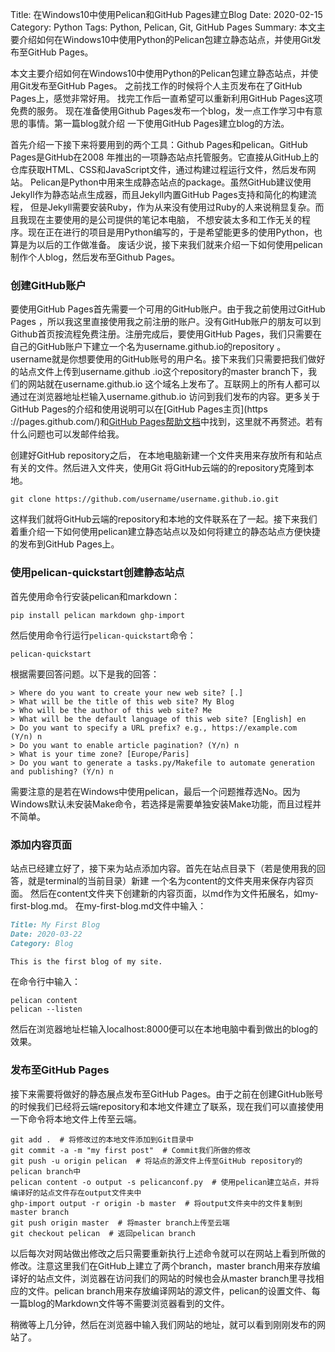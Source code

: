 Title: 在Windows10中使用Pelican和GitHub Pages建立Blog
Date: 2020-02-15
Category: Python
Tags: Python, Pelican, Git, GitHub Pages
Summary: 本文主要介绍如何在Windows10中使用Python的Pelican包建立静态站点，并使用Git发布至GitHub Pages。

本文主要介绍如何在Windows10中使用Python的Pelican包建立静态站点，并使用Git发布至GitHub Pages。
之前找工作的时候将个人主页发布在了GitHub Pages上，感觉非常好用。
找完工作后一直希望可以重新利用GitHub Pages这项免费的服务。
现在准备使用Github Pages发布一个blog，发一点工作学习中有意思的事情。第一篇blog就介绍
一下使用GitHub Pages建立blog的方法。

首先介绍一下接下来将要用到的两个工具：Github Pages和pelican。GitHub Pages是GitHub在2008
年推出的一项静态站点托管服务。它直接从GitHub上的仓库获取HTML、CSS和JavaScript文件，通过构建过程运行文件，然后发布网站。
Pelican是Python中用来生成静态站点的package。虽然GitHub建议使用Jekyll作为静态站点生成器，而且Jekyll内置GitHub Pages支持和简化的构建流程，
但是Jekyll需要安装Ruby，作为从来没有使用过Ruby的人来说稍显复杂。而且我现在主要使用的是公司提供的笔记本电脑，
不想安装太多和工作无关的程序。现在正在进行的项目是用Python编写的，于是希望能更多的使用Python，也算是为以后的工作做准备。
废话少说，接下来我们就来介绍一下如何使用pelican制作个人blog，然后发布至Github Pages。

### 创建GitHub账户
要使用GitHub Pages首先需要一个可用的GitHub账户。由于我之前使用过GitHub Pages
，所以我这里直接使用我之前注册的账户。没有GitHub账户的朋友可以到Github首页按流程免费注册。注册完成后，要使用GitHub
 Pages，我们只需要在自己的GitHub账户下建立一个名为username.github.io的repository
 。username就是你想要使用的GitHub账号的用户名。接下来我们只需要把我们做好的站点文件上传到username.github
 .io这个repository的master branch下，我们的网站就在username.github.io
 这个域名上发布了。互联网上的所有人都可以通过在浏览器地址栏输入username.github.io
 访问到我们发布的内容。更多关于GitHub Pages的介绍和使用说明可以在[GitHub Pages主页](https
 ://pages.github.com/)和[GitHub Pages帮助文档](https://help.github.com/cn/github/working-with-github-pages)中找到，这里就不再赘述。若有什么问题也可以发邮件给我。

创建好GitHub repository之后， 在本地电脑新建一个文件夹用来存放所有和站点有关的文件。然后进入文件夹，使用Git
将GitHub云端的的repository克隆到本地。
```text
git clone https://github.com/username/username.github.io.git
```

这样我们就将GitHub云端的repository和本地的文件联系在了一起。接下来我们着重介绍一下如何使用pelican建立静态站点以及如何将建立的静态站点方便快捷的发布到GitHub Pages上。

### 使用pelican-quickstart创建静态站点
首先使用命令行安装pelican和markdown：
```text
pip install pelican markdown ghp-import
```
然后使用命令行运行`pelican-quickstart`命令：
```text
pelican-quickstart
```
根据需要回答问题。以下是我的回答：
```text
> Where do you want to create your new web site? [.]
> What will be the title of this web site? My Blog
> Who will be the author of this web site? Me
> What will be the default language of this web site? [English] en
> Do you want to specify a URL prefix? e.g., https://example.com   (Y/n) n
> Do you want to enable article pagination? (Y/n) n
> What is your time zone? [Europe/Paris]
> Do you want to generate a tasks.py/Makefile to automate generation and publishing? (Y/n) n
```
需要注意的是若在Windows中使用pelican，最后一个问题推荐选No。因为Windows默认未安装Make命令，若选择是需要单独安装Make功能，而且过程并不简单。

### 添加内容页面
站点已经建立好了，接下来为站点添加内容。首先在站点目录下（若是使用我的回答，就是terminal的当前目录）新建
一个名为content的文件夹用来保存内容页面。 然后在content文件夹下创建新的内容页面，以md作为文件拓展名，如my-first-blog.md。
在my-first-blog.md文件中输入：
```markdown
Title: My First Blog
Date: 2020-03-22
Category: Blog

This is the first blog of my site.
```
在命令行中输入：
```text
pelican content
pelican --listen
```
然后在浏览器地址栏输入localhost:8000便可以在本地电脑中看到做出的blog的效果。

### 发布至GitHub Pages
接下来需要将做好的静态展点发布至GitHub Pages。由于之前在创建GitHub账号的时候我们已经将云端repository和本地文件建立了联系，现在我们可以直接使用一下命令将本地文件上传至云端。
```text
git add .  # 将修改过的本地文件添加到Git目录中
git commit -a -m "my first post"  # Commit我们所做的修改
git push -u origin pelican  # 将站点的源文件上传至GitHub repository的pelican branch中
pelican content -o output -s pelicanconf.py  # 使用pelican建立站点，并将编译好的站点文件存在output文件夹中
ghp-import output -r origin -b master  # 将output文件夹中的文件复制到master branch
git push origin master  # 将master branch上传至云端
git checkout pelican  # 返回pelican branch
```
以后每次对网站做出修改之后只需要重新执行上述命令就可以在网站上看到所做的修改。注意这里我们在GitHub上建立了两个branch，master branch用来存放编译好的站点文件，浏览器在访问我们的网站的时候也会从master branch里寻找相应的文件。pelican 
branch用来存放编译网站的源文件，pelican的设置文件、每一篇blog的Markdown文件等不需要浏览器看到的文件。

稍微等上几分钟，然后在浏览器中输入我们网站的地址，就可以看到刚刚发布的网站了。
